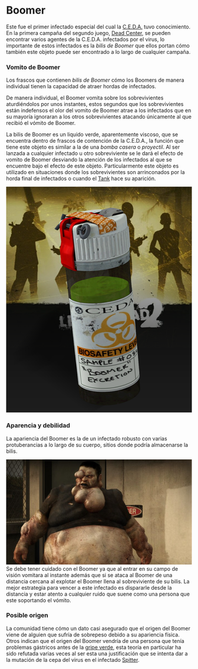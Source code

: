 # Boomer

Este fue el primer infectado especial del cual la [C.E.D.A.](/blog/Gripe_Verde.md) tuvo conocimiento. En la primera campaña del segundo juego, [Dead Center](/blog/Dead_Center.md), se pueden encontrar varios agentes de la C.E.D.A. infectados por el virus, lo importante de estos infectados es la *bilis de Boomer* que ellos portan cómo también este objeto puede ser encontrado a lo largo de cualquier campaña.

### Vomito de Boomer

Los frascos que contienen *bilis de Boomer* cómo los Boomers de manera individual tienen la capacidad de atraer hordas de infectados.

De manera individual, el Boomer vomita sobre los sobrevivientes aturdiéndolos por unos instantes, estos segundos que los sobrevivientes están indefensos el olor del vomito de Boomer atrae a los infectados que en su mayoría ignoraran a los otros sobrevivientes atacando únicamente al que recibió el vómito de Boomer.

La bilis de Boomer es un liquido verde, aparentemente viscoso, que se encuentra dentro de frascos de contención de la C.E.D.A., la función que tiene este objeto es similar a la de una *bomba casera* o *proyectil*. Al ser lanzada a cualquier infectado u otro sobreviviente se le dará el efecto de vomito de Boomer desviando la atención de los infectados al que se encuentre bajo el efecto de este objeto. Particularmente este objeto es utilizado en situaciones donde los sobrevivientes son arrinconados por la horda final de infectados o cuando el [Tank](/blog/Tank.md) hace su aparición.

![Boomer bilis](/Img/Boomer-bilis.png)

### Aparencia y debilidad

La apariencia del Boomer es la de un infectado robusto con varias protuberancias a lo largo de su cuerpo, sitios donde podría almacenarse la bilis. 

![Boomer](/Img/Boomer.jpg)
Se debe tener cuidado con el Boomer ya que al entrar en su campo de visión vomitara al instante además que si se ataca al Boomer de una distancia cercana al explotar el Boomer llena al sobreviviente de su bilis. La mejor estrategia para vencer a este infectado es dispararle desde la distancia y estar atento a cualquier ruido que suene como una persona que este soportando el vómito. 

### Posible origen

La comunidad tiene cómo un dato casi asegurado que el origen del Boomer viene de alguien que sufría de sobrepeso debido a su apariencia física. Otros indican que el origen del Boomer vendría de una persona que tenía problemas gástricos antes de la [gripe verde](/blog/Gripe_Verde.md), esta teoría en particular ha sido refutada varias veces al ser esta una justificación que se intenta dar a la mutación de la cepa del virus en el infectado [Spitter](/blog/Spiter.md).